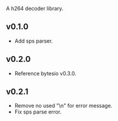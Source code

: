 A h264 decoder library.

## v0.1.0
- Add sps parser.
## v0.2.0
- Reference bytesio v0.3.0.
## v0.2.1
- Remove no used "\n" for error message.
- Fix sps parse error.

